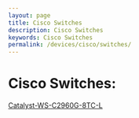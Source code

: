 ```yaml
---
layout: page
title: Cisco Switches
description: Cisco Switches
keywords: Cisco Switches
permalink: /devices/cisco/switches/
---
```


# Cisco Switches:

<a href="/devices/cisco/switches/catalyst-ws-c2960g-8tc-l/">Catalyst-WS-C2960G-8TC-L</a>
